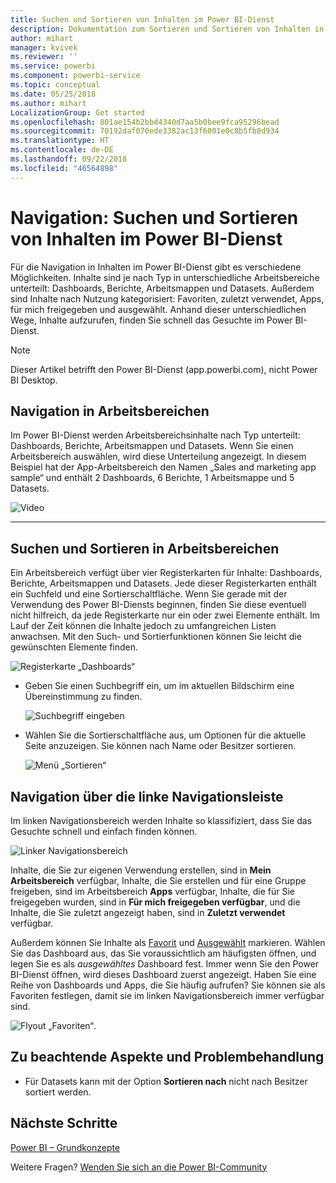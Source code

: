 ```yaml
---
title: Suchen und Sortieren von Inhalten im Power BI-Dienst
description: Dokumentation zum Sortieren und Sortieren von Inhalten in Power BI-Arbeitsbereichen
author: mihart
manager: kvivek
ms.reviewer: ''
ms.service: powerbi
ms.component: powerbi-service
ms.topic: conceptual
ms.date: 05/25/2018
ms.author: mihart
LocalizationGroup: Get started
ms.openlocfilehash: 801ae154b2bbd4340d7aa5b0bee9fca95296bead
ms.sourcegitcommit: 70192daf070ede3382ac13f6001e0c8b5fb8d934
ms.translationtype: HT
ms.contentlocale: de-DE
ms.lasthandoff: 09/22/2018
ms.locfileid: "46564898"
---
```

# <a name="navigation-searching-finding-and-sorting-content-in-power-bi-service"></a>Navigation: Suchen und Sortieren von Inhalten im Power BI-Dienst
Für die Navigation in Inhalten im Power BI-Dienst gibt es verschiedene Möglichkeiten. Inhalte sind je nach Typ in unterschiedliche Arbeitsbereiche unterteilt: Dashboards, Berichte, Arbeitsmappen und Datasets.  Außerdem sind Inhalte nach Nutzung kategorisiert: Favoriten, zuletzt verwendet, Apps, für mich freigegeben und ausgewählt. Anhand dieser unterschiedlichen Wege, Inhalte aufzurufen, finden Sie schnell das Gesuchte im Power BI-Dienst.  

>[!NOTE] 
>Dieser Artikel betrifft den Power BI-Dienst (app.powerbi.com), nicht Power BI Desktop.

## <a name="navigation-within-workspaces"></a>Navigation in Arbeitsbereichen

Im Power BI-Dienst werden Arbeitsbereichsinhalte nach Typ unterteilt: Dashboards, Berichte, Arbeitsmappen und Datasets. Wenn Sie einen Arbeitsbereich auswählen, wird diese Unterteilung angezeigt. In diesem Beispiel hat der App-Arbeitsbereich den Namen „Sales and marketing app sample“ und enthält 2 Dashboards, 6 Berichte, 1 Arbeitsmappe und 5 Datasets.

![Video](./media/end-user-search-filter-sort/workspaces.gif)

________________________________________

## <a name="searching-and-sorting-in-workspaces"></a>Suchen und Sortieren in Arbeitsbereichen
Ein Arbeitsbereich verfügt über vier Registerkarten für Inhalte: Dashboards, Berichte, Arbeitsmappen und Datasets.  Jede dieser Registerkarten enthält ein Suchfeld und eine Sortierschaltfläche.  Wenn Sie gerade mit der Verwendung des Power BI-Diensts beginnen, finden Sie diese eventuell nicht hilfreich, da jede Registerkarte nur ein oder zwei Elemente enthält.  Im Lauf der Zeit können die Inhalte jedoch zu umfangreichen Listen anwachsen.  Mit den Such- und Sortierfunktionen können Sie leicht die gewünschten Elemente finden.

![Registerkarte „Dashboards“](./media/end-user-search-filter-sort/power-bi-search-sort2.png)

* Geben Sie einen Suchbegriff ein, um im aktuellen Bildschirm eine Übereinstimmung zu finden.
  
   ![Suchbegriff eingeben](./media/end-user-search-filter-sort/power-bi-search2.png)
* Wählen Sie die Sortierschaltfläche aus, um Optionen für die aktuelle Seite anzuzeigen. Sie können nach Name oder Besitzer sortieren.
  
   ![Menü „Sortieren“](./media/end-user-search-filter-sort/power-bi-sort-alpha.png)

## <a name="navigation-using-the-left-navbar"></a>Navigation über die linke Navigationsleiste
Im linken Navigationsbereich werden Inhalte so klassifiziert, dass Sie das Gesuchte schnell und einfach finden können.  

![Linker Navigationsbereich](./media/end-user-search-filter-sort/power-bi-newnav.png)



Inhalte, die Sie zur eigenen Verwendung erstellen, sind in **Mein Arbeitsbereich** verfügbar, Inhalte, die Sie erstellen und für eine Gruppe freigeben, sind im Arbeitsbereich **Apps** verfügbar, Inhalte, die für Sie freigegeben wurden, sind in **Für mich freigegeben verfügbar**, und die Inhalte, die Sie zuletzt angezeigt haben, sind in **Zuletzt verwendet** verfügbar.

Außerdem können Sie Inhalte als [Favorit](end-user-favorite.md) und [Ausgewählt](end-user-featured.md) markieren. Wählen Sie das Dashboard aus, das Sie voraussichtlich am häufigsten öffnen, und legen Sie es als *ausgewähltes* Dashboard fest. Immer wenn Sie den Power BI-Dienst öffnen, wird dieses Dashboard zuerst angezeigt. Haben Sie eine Reihe von Dashboards und Apps, die Sie häufig aufrufen? Sie können sie als Favoriten festlegen, damit sie im linken Navigationsbereich immer verfügbar sind.

![Flyout „Favoriten“](./media/end-user-search-filter-sort/power-bi-favorite-flyout.png).


## <a name="considerations-and-troubleshooting"></a>Zu beachtende Aspekte und Problembehandlung
* Für Datasets kann mit der Option **Sortieren nach** nicht nach Besitzer sortiert werden.

## <a name="next-steps"></a>Nächste Schritte
[Power BI – Grundkonzepte](end-user-basic-concepts.md)

Weitere Fragen? [Wenden Sie sich an die Power BI-Community](http://community.powerbi.com/)